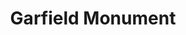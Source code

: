 ---
pid: LLG47
title: Garfield Monument
location_transcription: South street bridge by schuykill trail
zipcode: 
outside_phl: 
neighborhood: 
age: 
age_range: 
instagram: 
image_file_name: LLG_47.jpg
proposal_transcription: I hate mondays
topic: Art,Pop Culture
topic_summary: 0, 0
type: Sculpture Statue
keywords_other: garfield, cartoons, the process
credit: "@theprocessnews"
image_labels: 
twitter: 
facebook: 
permalink: "/monuments/llg47/"
layout: item-page
---